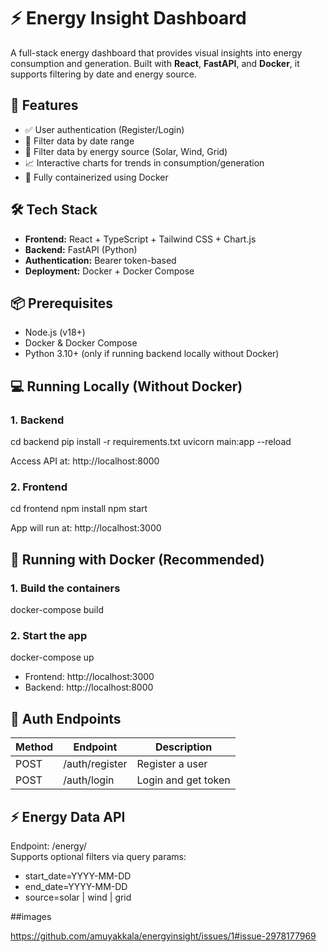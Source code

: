 # ⚡ Energy Insight Dashboard

A full-stack energy dashboard that provides visual insights into energy consumption and generation. Built with **React**, **FastAPI**, and **Docker**, it supports filtering by date and energy source.

## 🚀 Features
- ✅ User authentication (Register/Login)
- 📅 Filter data by date range
- 🔌 Filter data by energy source (Solar, Wind, Grid)
- 📈 Interactive charts for trends in consumption/generation
- 🐳 Fully containerized using Docker

## 🛠 Tech Stack
- **Frontend:** React + TypeScript + Tailwind CSS + Chart.js
- **Backend:** FastAPI (Python)
- **Authentication:** Bearer token-based
- **Deployment:** Docker + Docker Compose

## 📦 Prerequisites
- Node.js (v18+)
- Docker & Docker Compose
- Python 3.10+ (only if running backend locally without Docker)

## 💻 Running Locally (Without Docker)

### 1. Backend
cd backend
pip install -r requirements.txt
uvicorn main:app --reload

Access API at: http://localhost:8000

### 2. Frontend
cd frontend
npm install
npm start

App will run at: http://localhost:3000

## 🐳 Running with Docker (Recommended)

### 1. Build the containers
docker-compose build

### 2. Start the app
docker-compose up

- Frontend: http://localhost:3000
- Backend: http://localhost:8000

## 🔐 Auth Endpoints

| Method | Endpoint         | Description         |
|--------|------------------|---------------------|
| POST   | /auth/register   | Register a user     |
| POST   | /auth/login      | Login and get token |

## ⚡ Energy Data API

Endpoint: /energy/  
Supports optional filters via query params:

- start_date=YYYY-MM-DD
- end_date=YYYY-MM-DD
- source=solar | wind | grid



##images 

https://github.com/amuyakkala/energyinsight/issues/1#issue-2978177969
